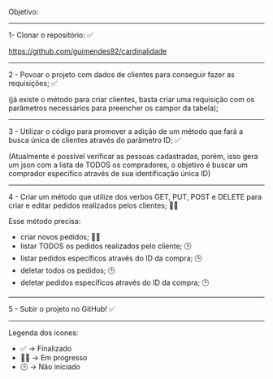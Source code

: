 Objetivo:

--------------------------------------------------

1- Clonar o repositório: ✅

https://github.com/guimendes92/cardinalidade

--------------------------------------------------

2 - Povoar o projeto com dados de clientes para conseguir fazer as requisições; ✅

(já existe o método para criar clientes, basta criar uma requisição com os parâmetros necessários para preencher os campor da tabela); 

--------------------------------------------------

3 - Utilizar o código para promover a adição de um método que fará a busca única de clientes através do parâmetro ID; ✅

(Atualmente é possível verificar as pessoas cadastradas, porém, isso gera um json com a lista de TODOS os compradores, o objetivo é buscar um comprador específico através de sua identificação única ID)

--------------------------------------------------

4 - Criar um método que utilize dos verbos GET, PUT, POST e DELETE para criar e editar pedidos realizados pelos clientes; 👨‍💻

Esse método precisa:

* criar novos pedidos; 👨‍💻
* listar TODOS os pedidos realizados pelo cliente; 🕒
* listar pedidos específicos através do ID da compra; 🕒
* deletar todos os pedidos; 🕒
* deletar pedidos específicos através do ID da compra; 🕒

--------------------------------------------------

5 - Subir o projeto no GitHub! ✅

--------------------------------------------------
Legenda dos ícones:

* ✅ -> Finalizado
* 👨‍💻 -> Em progresso
* 🕒 -> Não iniciado



<!-- ![Loading](https://media.giphy.com/media/xTkcEQACH24SMPxIQg/giphy.gif) -->
